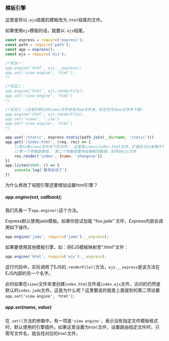### 模板引擎

这里是将以`.ejs`结尾的模板改为`.html`结尾的文件。

如果使用`ejs`模板的话，就要以`.ejs`结尾。

```js
const express = require('express');
const path = require('path');
const app = express();
const ejs = require('ejs');

/*写法一：
app.engine('html', ejs.__express);
app.set('view engine', 'html');
*/

/*写法二：
app.engine('html', ejs.renderFile);
app.set('view engine', 'html')
*/

/*写法三：(这里将默认的views文件夹改为aa文件夹，现在文件从aa文件夹下取)
app.engine('html', ejs.renderFile);
app.set('views', './aa')		
app.set('view engine', 'html')
*/

app.use('/static', express.static(path.join(__dirname, 'static')))
app.get('/index.html', (req, res) => {
  	//默认是views文件夹下的文件， 这里是views/index.html文件，扩展名可以省略不写
  	//第一个参数是路径， 第二个参数是要传给模板的数据，如传给ejs文件
    res.render('index', {name: 'zhangsna'})		
})
app.listen(9000, () => {
    console.log('服务启动了')
})
```

为什么修改了视图引擎还要增加设置html引擎？

##### app.engine(ext, callback);

我们先看一下`app.engine()`这个方法。

Express默认使用jade模板。如果你尝试加载 "foo.jade" 文件，Express内部会调用如下操作。

```js
app.engine('jade', require('jade').__express);
```

如果要使用其他模板引擎，如：将EJS模板映射至".html"文件：

```js
app.engine('html', require('ejs').__express);
```

这行代码中，实际调用了EJS的`.renderFile()`方法，`ejs.__express`是该方法在EJS内部的另一个名字。

此时如果在`views`文件夹里创建`index.html`文件或`index.ejs`文件，访问的仍然是默认的`index.jade`文件。这是为什么呢？这里要说的就是上面提到的第二项设置`app.set('view engine', 'html')`;

##### app.set(name, value)

在`.set()`方法的参数中，有一项是`'view engine'`，表示没有指定文件模板格式时，默认使用的引擎插件。如果这里设置为`html`文件，设置路由指定文件时，只需写文件名，就会找对应的`html`文件。